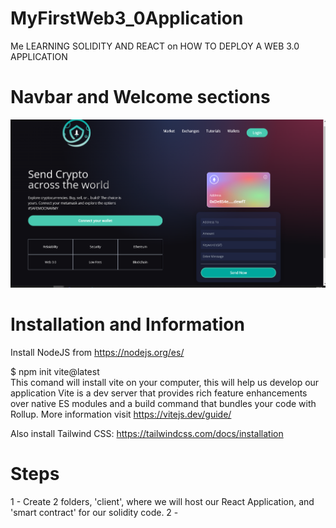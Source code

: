 # MyFirstWeb3_0Application
Me LEARNING SOLIDITY AND REACT on HOW TO DEPLOY A WEB 3.0 APPLICATION 

# Navbar and Welcome sections
![Navbar / Welcome](./client/images/Results/navWel.png?raw=true "Navbar / Welcome")

# Installation and Information
Install NodeJS from https://nodejs.org/es/

$ npm init vite@latest    
This comand will install vite on your computer, this will help us develop our application
Vite is a dev server that provides rich feature enhancements over native ES modules and a 
build command that bundles your code with Rollup. 
More information visit https://vitejs.dev/guide/

Also install Tailwind CSS: https://tailwindcss.com/docs/installation

# Steps

1 - Create 2 folders, 'client', where we will host our React Application, and
'smart contract' for our solidity code.
2 - 